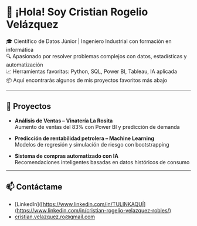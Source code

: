 # 👋 ¡Hola! Soy Cristian Rogelio Velázquez

🎓 Científico de Datos Júnior | Ingeniero Industrial con formación en informática  
🔍 Apasionado por resolver problemas complejos con datos, estadísticas y automatización  
📈 Herramientas favoritas: Python, SQL, Power BI, Tableau, IA aplicada  
📦 Aquí encontrarás algunos de mis proyectos favoritos más abajo

---

## 🧠 Proyectos

- **Análisis de Ventas – Vinatería La Rosita**  
  Aumento de ventas del 83% con Power BI y predicción de demanda

- **Predicción de rentabilidad petrolera – Machine Learning**  
  Modelos de regresión y simulación de riesgo con bootstrapping

- **Sistema de compras automatizado con IA**  
  Recomendaciones inteligentes basadas en datos históricos de consumo

---

## 📫 Contáctame
- [LinkedIn]([https://www.linkedin.com/in/TULINKAQUÍ](https://www.linkedin.com/in/cristian-rogelio-velazquez-robles/)
- cristian.velazquez.ro@gmail.com
